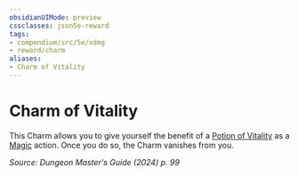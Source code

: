 ```yaml
---
obsidianUIMode: preview
cssclasses: json5e-reward
tags:
- compendium/src/5e/xdmg
- reward/charm
aliases:
- Charm of Vitality
---
```

# Charm of Vitality

This Charm allows you to give yourself the benefit of a [Potion of Vitality](/3-Mechanics/CLI/items/potion-of-vitality-xdmg.md) as a [Magic](actions.md#Magic) action. Once you do so, the Charm vanishes from you.

*Source: Dungeon Master's Guide (2024) p. 99*